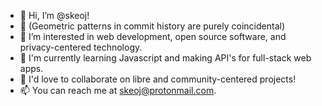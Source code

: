 - 👋 Hi, I’m @skeoj!
- 🧱 (Geometric patterns in commit history are purely coincidental)
- 👀 I’m interested in web development, open source software, and privacy-centered technology.
- 🌱 I'm currently learning Javascript and making API's for full-stack web apps.
- 💞️ I'd love to collaborate on libre and community-centered projects!
- 📫 You can reach me at skeoj@protonmail.com.

<!---
skojr/skojr is a ✨ special ✨ repository because its `README.md` (this file) appears on your GitHub profile.
You can click the Preview link to take a look at your changes.
--->
